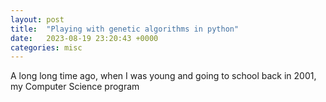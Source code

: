 ```yaml
---
layout: post
title:  "Playing with genetic algorithms in python"
date:   2023-08-19 23:20:43 +0000
categories: misc
---
```

A long long time ago, when I was young and going to school back in 2001, my Computer Science program